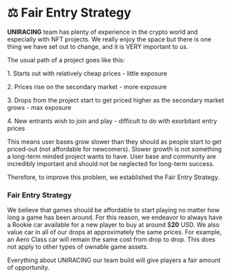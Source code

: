 # ⚖ Fair Entry Strategy

**UNIRACING** team has plenty of experience in the crypto world and especially with NFT projects. We really enjoy the space but there is one thing we have set out to change, and it is VERY important to us.

The usual path of a project goes like this:

1\.     Starts out with relatively cheap prices - little exposure

2\.     Prices rise on the secondary market - more exposure

3\.     Drops from the project start to get priced higher as the secondary market grows - max exposure

4\.     New entrants wish to join and play - difficult to do with exorbitant entry prices

This means user bases grow slower than they should as people start to get priced-out (not affordable for newcomers). Slower growth is not something a long-term minded project wants to have. User base and community are incredibly important and should not be neglected for long-term success.

Therefore, to improve this problem, we established the Fair Entry Strategy.

### Fair Entry Strategy

We believe that games should be affordable to start playing no matter how long a game has been around. For this reason, we endeavor to always have a Rookie car available for a new player to buy at around $**20** USD. We also value car in all of our drops at approximately the same prices. For example, an Aero Class car will remain the same cost from drop to drop. This does not apply to other types of ownable game assets.

Everything about UNIRACING our team build will give players a fair amount of opportunity.
